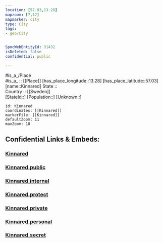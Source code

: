 ```yaml
---
location: [57.03,13.28] 
mapzoom: [7,12] 
mapmarker: city 
type: City
tags:
- geo/City


SpocWebEntityId: 31432
isDeleted: false
confidential: public

---
```

#is_a_/Place  
#is_a_ :: [[Place]] 
[has_place_longitude::13.28] 
[has_place_latitude::57.03] 
[name::Kinnared] 
State ::  
Country :: [[Sweden]]  
[StateId::] 
[Population::] 
[Unknown::] 


```leaflet
id: Kinnared
coordinates: [[Kinnared]] 
markerFile: [[Kinnared]] 
defaultZoom: 11 
maxZoom: 18
```


## Confidential Links & Embeds: 

### [Kinnared](/_Standards/Earth/Continent/Europe/Europe~North/Sweden/Provinces~Sweden/Halland/City/Kinnared.md) 

### [Kinnared.public](/_public/Earth/Continent/Europe/Europe~North/Sweden/Provinces~Sweden/Halland/City/Kinnared.public.md) 

### [Kinnared.internal](/_internal/Earth/Continent/Europe/Europe~North/Sweden/Provinces~Sweden/Halland/City/Kinnared.internal.md) 

### [Kinnared.protect](/_protect/Earth/Continent/Europe/Europe~North/Sweden/Provinces~Sweden/Halland/City/Kinnared.protect.md) 

### [Kinnared.private](/_private/Earth/Continent/Europe/Europe~North/Sweden/Provinces~Sweden/Halland/City/Kinnared.private.md) 

### [Kinnared.personal](/_personal/Earth/Continent/Europe/Europe~North/Sweden/Provinces~Sweden/Halland/City/Kinnared.personal.md) 

### [Kinnared.secret](/_secret/Earth/Continent/Europe/Europe~North/Sweden/Provinces~Sweden/Halland/City/Kinnared.secret.md)

